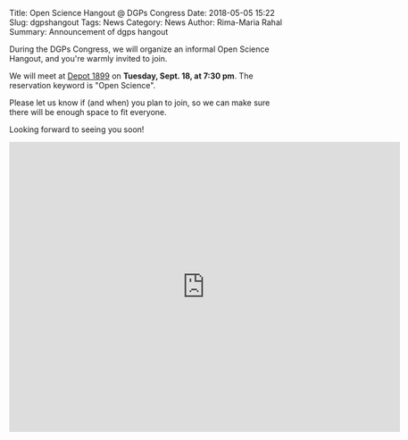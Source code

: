 Title: Open Science Hangout @ DGPs Congress
Date: 2018-05-05 15:22
Slug: dgpshangout
Tags: News
Category: News
Author: Rima-Maria Rahal
Summary: Announcement of dgps hangout

During the DGPs Congress, we will organize an informal Open Science Hangout, and you're warmly invited to join. 

We will meet at [Depot 1899](http://www.depot1899.de) on **Tuesday, Sept. 18, at 7:30 pm**. The reservation keyword is "Open Science".

Please let us know if (and when) you plan to join, so we can make sure there will be enough space to fit everyone. 

Looking forward to seeing you soon! 

<iframe 
src="https://goo.gl/forms/P10Gez1HF7NSRbvn2" 
width="700" height="520" frameborder="0" marginheight="0" marginwidth="0">Loading...</iframe>
